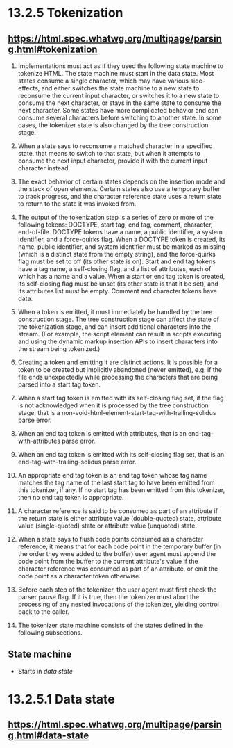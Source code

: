 # 13.2.5 Tokenization
## https://html.spec.whatwg.org/multipage/parsing.html#tokenization
<div>

1. Implementations must act as if they used the following state machine to tokenize HTML. The state machine must start in the data state. Most states consume a single character, which may have various side-effects, and either switches the state machine to a new state to reconsume the current input character, or switches it to a new state to consume the next character, or stays in the same state to consume the next character. Some states have more complicated behavior and can consume several characters before switching to another state. In some cases, the tokenizer state is also changed by the tree construction stage.

2. When a state says to reconsume a matched character in a specified state, that means to switch to that state, but when it attempts to consume the next input character, provide it with the current input character instead.

3. The exact behavior of certain states depends on the insertion mode and the stack of open elements. Certain states also use a temporary buffer to track progress, and the character reference state uses a return state to return to the state it was invoked from.

4. The output of the tokenization step is a series of zero or more of the following tokens:
 DOCTYPE,
 start tag,
 end tag,
 comment,
 character,
 end-of-file.
DOCTYPE tokens have
  a name, 
  a public identifier, 
  a system identifier,
  and a force-quirks flag.
 When a DOCTYPE token is created, 
  its name, 
  public identifier, 
  and system identifier 
 must be marked as missing 
 (which is a distinct state from the empty string), 
and the force-quirks flag must be set to off (its other state is on). 
Start and end tag tokens have
 a tag name, 
 a self-closing flag, 
 and a list of attributes, 
  each of which has a name and a value. 
 When a start or end tag token is created, 
 its self-closing flag must be unset (its other state is that it be set), 
 and its attributes list must be empty. 
Comment and character tokens have data.

5. When a token is emitted, it must immediately be handled by the tree construction stage. The tree construction stage can affect the state of the tokenization stage, and can insert additional characters into the stream. (For example, the script element can result in scripts executing and using the dynamic markup insertion APIs to insert characters into the stream being tokenized.)

6. <note> Creating a token and emitting it are distinct actions. It is possible for a token to be created but implicitly abandoned (never emitted), e.g. if the file ends unexpectedly while processing the characters that are being parsed into a start tag token. </note>

7. When a start tag token is emitted with its self-closing flag set, if the flag is not acknowledged when it is processed by the tree construction stage, that is a non-void-html-element-start-tag-with-trailing-solidus parse error.

8. When an end tag token is emitted with attributes, that is an end-tag-with-attributes parse error.

9. When an end tag token is emitted with its self-closing flag set, that is an end-tag-with-trailing-solidus parse error.

10. An appropriate end tag token is an end tag token whose tag name matches the tag name of the last start tag to have been emitted from this tokenizer, if any. If no start tag has been emitted from this tokenizer, then no end tag token is appropriate.

11. A character reference is said to be consumed as part of an attribute if the return state is either attribute value (double-quoted) state, attribute value (single-quoted) state or attribute value (unquoted) state.

12. When a state says to flush code points consumed as a character reference, it means that for each code point in the temporary buffer (in the order they were added to the buffer) user agent must append the code point from the buffer to the current attribute's value if the character reference was consumed as part of an attribute, or emit the code point as a character token otherwise.

13. Before each step of the tokenizer, the user agent must first check the parser pause flag. If it is true, then the tokenizer must abort the processing of any nested invocations of the tokenizer, yielding control back to the caller.

14. The tokenizer state machine consists of the states defined in the following subsections.
</div>

## State machine
- Starts in _data state_


# 13.2.5.1 Data state

## https://html.spec.whatwg.org/multipage/parsing.html#data-state


